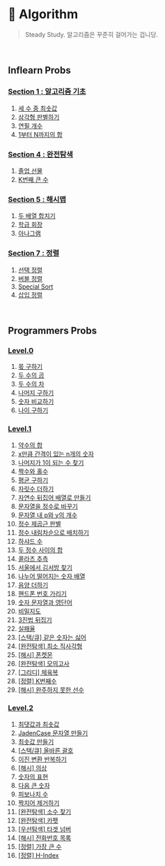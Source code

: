 # 📜 Algorithm

> Steady Study. 알고리즘은 꾸준히 걸어가는 겁니당.

<br/>

## Inflearn Probs

### [Section 1 : 알고리즘 기초](/Inflearn/섹션1/)

1. [세 수 중 최솟값](/Inflearn/섹션1/1.%20세%20수%20중%20최솟값.js)
2. [삼각형 판별하기](/Inflearn/섹션1/2.%20삼각형%20판별하기.js)
3. [연필 개수](/Inflearn/섹션1/3.%20연필개수.js)
4. [1부터 N까지의 합](/Inflearn/섹션1/4.%201부터%20N까지의%20합.js)

### [Section 4 : 완전탐색](/Inflearn/섹션4/)

1. [졸업 선물](/Inflearn/섹션4/4.%20졸업선물.js)
2. [K번째 큰 수](/Inflearn/섹션4/5.%20K번째%20큰%20수.js)

### [Section 5 : 해시맵](/Inflearn/섹션5/)

1. [두 배열 합치기](/Inflearn/섹션5/1.%20두%20배열%20합치기.js)
2. [학급 회장](/Inflearn/섹션5/6.%20학급%20회장(해쉬).js)
3. [아나그램](/Inflearn/섹션5/7.%20아나그램.js)

### [Section 7 : 정렬](/Inflearn/섹션7/)

1. [선택 정렬](/Inflearn/섹션7/1.%20선택정렬.js)
2. [버블 정렬](/Inflearn/섹션7/2.%20버블정렬.js)
3. [Special Sort](/Inflearn/섹션7/3.%20Special%20Sort.js)
4. [삽입 정렬](/Inflearn/섹션7/4.%20삽입정렬.js)

<br/>

## Programmers Probs

### [Level.0](/Programmers/Level.0/)

1. [몫 구하기](/Programmers/Level.0/01_몫_구하기.js)
2. [두 수의 곱](/Programmers/Level.0/02_두_수의_곱.js)
3. [두 수의 차](/Programmers/Level.0/03_두_수의_차.js)
4. [나머지 구하기](/Programmers/Level.0/04_나머지_구하기.js)
5. [숫자 비교하기](/Programmers/Level.0/05_숫자_비교하기.js)
6. [나이 구하기](/Programmers/Level.0/06_나이_구하기.js)

### [Level.1](/Programmers/Level.1/)

1. [약수의 합](/Programmers/Level.1/01_약수의_합.js)
2. [x만큼 간격이 있는 n개의 숫자](/Programmers/Level.1/02_x만큼_간격있는_n개숫자.js)
3. [나머지가 1이 되는 수 찾기](/Programmers/Level.1/03_나머지가_1이되는_수찾기.js)
4. [짝수와 홀수](/Programmers/Level.1/04_짝수와_홀수.js)
5. [평균 구하기](/Programmers/Level.1/05_평균_구하기.js)
6. [자릿수 더하기](/Programmers/Level.1/06_자릿수_더하기.js)
7. [자연수 뒤집어 배열로 만들기](/Programmers/Level.1/07_자연수_뒤집어_배열로_만들기.js)
8. [문자열을 정수로 바꾸기](/Programmers/Level.1/08_문자열을_정수로_바꾸기.js)
9. [문자열 내 p와 y의 개수](/Programmers/Level.1/09_문자열_내_p와_y의_개수.js)
10. [정수 제곱근 판별](/Programmers/Level.1/10_정수_제곱근_판별.js)
11. [정수 내림차순으로 배치하기](/Programmers/Level.1/11_정수_내림차순으로_배치하기.js)
12. [하샤드 수](/Programmers/Level.1/12_하샤드_수.js)
13. [두 정수 사이의 합](/Programmers/Level.1/13_두_정수_사이의_합.js)
14. [콜라츠 추측](/Programmers/Level.1/14_콜라츠_추측.js)
15. [서울에서 김서방 찾기](/Programmers/Level.1/15_서울에서_김서방_찾기.js)
16. [나누어 떨어지는 숫자 배열](/Programmers/Level.1/16_나누어_떨어지는_숫자_배열.js)
17. [음양 더하기](/Programmers/Level.1/17_음양_더하기.js)
18. [핸드폰 번호 가리기](/Programmers/Level.1/18_핸드폰_번호_가리기.js)
19. [숫자 문자열과 영단어](/Programmers/Level.1/19_숫자_문자열과_영단어.js)
20. [비밀지도](/Programmers/Level.1/20_비밀지도.js)
21. [3진법 뒤집기](/Programmers/Level.1/21_3진법_뒤집기.js)
22. [실패율](/Programmers/Level.1/22_실패율.js)
23. [[스택/큐] 같은 숫자는 싫어](/Programmers/Level.1/23_같은_숫자는_싫어.js)
24. [[완전탐색] 최소 직사각형](/Programmers/Level.1/24_최소_직사각형.js)
25. [[해시] 폰켓몬](/Programmers/Level.1/25_폰켓몬.js)
26. [[완전탐색] 모의고사](/Programmers/Level.1/26_모의고사.js)
27. [[그리디] 체육복](/Programmers/Level.1/27_체육복.js)
28. [[정렬] K번째수](/Programmers/Level.1/28_K번째수.js)
29. [[해시] 완주하지 못한 선수](/Programmers/Level.1/29_완주하지_못한_선수.js)

### [Level.2](/Programmers/Level.2/)

1. [최댓값과 최솟값](/Programmers/Level.2/01_최댓값과_최솟값.js)
2. [JadenCase 문자열 만들기](/Programmers/Level.2/02_JadenCase_문자열_만들기.js)
3. [최솟값 만들기](/Programmers/Level.2/03_최솟값_만들기.js)
4. [[스택/큐] 올바른 괄호](/Programmers/Level.2/04_올바른_괄호.js)
5. [이진 변환 반복하기](/Programmers/Level.2/05_이진_변환_반복하기.js)
6. [[해시] 의상](/Programmers/Level.2/06_의상.js)
7. [숫자의 표현](/Programmers/Level.2/07_숫자의_표현.js)
8. [다음 큰 숫자](/Programmers/Level.2/08_다음_큰_숫자.js)
9. [피보나치 수](/Programmers/Level.2/09_피보나치_수.js)
10. [짝지어 제거하기](/Programmers/Level.2/10_짝지어_제거하기.js)
11. [[완전탐색] 소수 찾기](/Programmers/Level.2/11_소수_찾기.js)
12. [[완전탐색] 카펫](/Programmers/Level.2/12_카펫.js)
13. [[우선탐색] 타겟 넘버](/Programmers/Level.2/13_타겟_넘버.js)
14. [[해시] 전화번호 목록](/Programmers/Level.2/14_전화번호_목록.js)
15. [[정렬] 가장 큰 수](/Programmers/Level.2/15_가장_큰_수.js)
16. [[정렬] H-Index](/Programmers/Level.2/16_H-Index.js)
